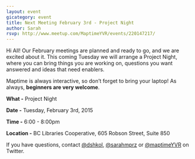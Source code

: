 ```yaml
---
layout: event
gicategory: event
title: Next Meeting February 3rd - Project Night
author: Sarah
rsvp: http://www.meetup.com/MaptimeYVR/events/220147217/
---
```



Hi All! Our February meetings are planned and ready to go, and we are excited about it. This coming Tuesday we will arrange a Project Night, where you can bring things you are working on, questions you want answered and ideas that need enablers.

Maptime is always interactive, so don’t forget to bring your laptop! As always, **beginners are very welcome**. 

**What -** Project Night

**Date -** Tuesday, February 3rd, 2015

**Time -** 6:00 - 8:00pm

**Location -** BC Libraries Cooperative, 605 Robson Street, Suite 850

If you have questions, contact [@dshkol](https://twitter.com/dshkol), [@sarahmprz](https://twitter.com/sarahmprz) or [@maptimeYVR](http://) on Twitter.

